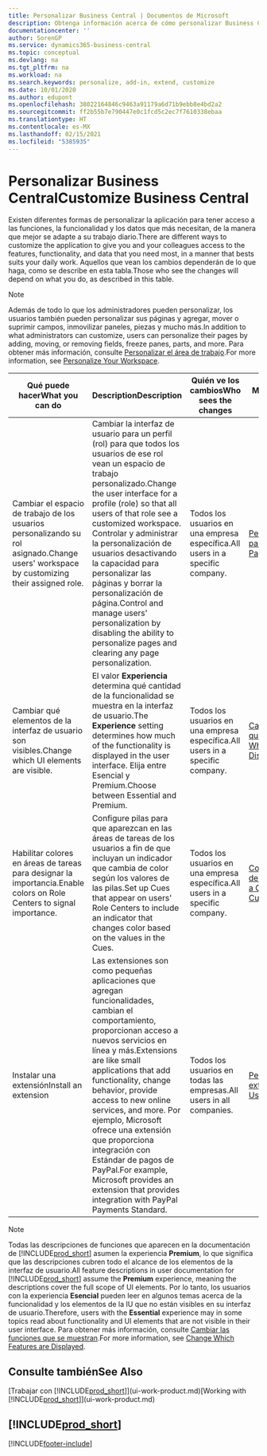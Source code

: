 ```yaml
---
title: Personalizar Business Central | Documentos de Microsoft
description: Obtenga información acerca de cómo personalizar Business Central y agregar funcionalidades.
documentationcenter: ''
author: SorenGP
ms.service: dynamics365-business-central
ms.topic: conceptual
ms.devlang: na
ms.tgt_pltfrm: na
ms.workload: na
ms.search.keywords: personalize, add-in, extend, customize
ms.date: 10/01/2020
ms.author: edupont
ms.openlocfilehash: 38022164846c9463a91179a6d71b9ebb8e4bd2a2
ms.sourcegitcommit: ff2b55b7e790447e0c1fcd5c2ec7f7610338ebaa
ms.translationtype: HT
ms.contentlocale: es-MX
ms.lasthandoff: 02/15/2021
ms.locfileid: "5385935"
---
```

# <a name="customize-business-central"></a><span data-ttu-id="7761c-103">Personalizar Business Central</span><span class="sxs-lookup"><span data-stu-id="7761c-103">Customize Business Central</span></span>
<span data-ttu-id="7761c-104">Existen diferentes formas de personalizar la aplicación para tener acceso a las funciones, la funcionalidad y los datos que más necesitan, de la manera que mejor se adapte a su trabajo diario.</span><span class="sxs-lookup"><span data-stu-id="7761c-104">There are different ways to customize the application to give you and your colleagues access to the features, functionality, and data that you need most, in a manner that bests suits your daily work.</span></span> <span data-ttu-id="7761c-105">Aquellos que vean los cambios dependerán de lo que haga, como se describe en esta tabla.</span><span class="sxs-lookup"><span data-stu-id="7761c-105">Those who see the changes will depend on what you do, as described in this table.</span></span>

> [!NOTE]
> <span data-ttu-id="7761c-106">Además de todo lo que los administradores pueden personalizar, los usuarios también pueden personalizar sus páginas y agregar, mover o suprimir campos, inmovilizar paneles, piezas y mucho más.</span><span class="sxs-lookup"><span data-stu-id="7761c-106">In addition to what administrators can customize, users can personalize their pages by adding, moving, or removing fields, freeze panes, parts, and more.</span></span> <span data-ttu-id="7761c-107">Para obtener más información, consulte [Personalizar el área de trabajo](ui-personalization-user.md).</span><span class="sxs-lookup"><span data-stu-id="7761c-107">For more information, see [Personalize Your Workspace](ui-personalization-user.md).</span></span>

| <span data-ttu-id="7761c-108">Qué puede hacer</span><span class="sxs-lookup"><span data-stu-id="7761c-108">What you can do</span></span>    |  <span data-ttu-id="7761c-109">Description</span><span class="sxs-lookup"><span data-stu-id="7761c-109">Description</span></span>  |  <span data-ttu-id="7761c-110">Quién ve los cambios</span><span class="sxs-lookup"><span data-stu-id="7761c-110">Who sees the changes</span></span>  |  <span data-ttu-id="7761c-111">Más información</span><span class="sxs-lookup"><span data-stu-id="7761c-111">More information</span></span>  |
|-----|---------------|---------|-------|
|<span data-ttu-id="7761c-112">Cambiar el espacio de trabajo de los usuarios personalizando su rol asignado.</span><span class="sxs-lookup"><span data-stu-id="7761c-112">Change users' workspace by customizing their assigned role.</span></span>|<span data-ttu-id="7761c-113">Cambiar la interfaz de usuario para un perfil (rol) para que todos los usuarios de ese rol vean un espacio de trabajo personalizado.</span><span class="sxs-lookup"><span data-stu-id="7761c-113">Change the user interface for a profile (role) so that all users of that role see a customized workspace.</span></span> <span data-ttu-id="7761c-114">Controlar y administrar la personalización de usuarios desactivando la capacidad para personalizar las páginas y borrar la personalización de página.</span><span class="sxs-lookup"><span data-stu-id="7761c-114">Control and manage users' personalization by disabling the ability to personalize pages and clearing any page personalization.</span></span>|<span data-ttu-id="7761c-115">Todos los usuarios en una empresa específica.</span><span class="sxs-lookup"><span data-stu-id="7761c-115">All users in a specific company.</span></span>|[<span data-ttu-id="7761c-116">Personalizar páginas para perfiles</span><span class="sxs-lookup"><span data-stu-id="7761c-116">Customize Pages for Profiles</span></span>](ui-personalization-manage.md)|
|<span data-ttu-id="7761c-117">Cambiar qué elementos de la interfaz de usuario son visibles.</span><span class="sxs-lookup"><span data-stu-id="7761c-117">Change which UI elements are visible.</span></span>|<span data-ttu-id="7761c-118">El valor **Experiencia** determina qué cantidad de la funcionalidad se muestra en la interfaz de usuario.</span><span class="sxs-lookup"><span data-stu-id="7761c-118">The **Experience** setting determines how much of the functionality is displayed in the user interface.</span></span> <span data-ttu-id="7761c-119">Elija entre Esencial y Premium.</span><span class="sxs-lookup"><span data-stu-id="7761c-119">Choose between Essential and Premium.</span></span>|<span data-ttu-id="7761c-120">Todos los usuarios en una empresa específica.</span><span class="sxs-lookup"><span data-stu-id="7761c-120">All users in a specific company.</span></span>|[<span data-ttu-id="7761c-121">Cambiar las funciones que se muestran</span><span class="sxs-lookup"><span data-stu-id="7761c-121">Change Which Features are Displayed</span></span>](ui-experiences.md)|
|<span data-ttu-id="7761c-122">Habilitar colores en áreas de tareas para designar la importancia.</span><span class="sxs-lookup"><span data-stu-id="7761c-122">Enable colors on Role Centers to signal importance.</span></span>|<span data-ttu-id="7761c-123">Configure pilas para que aparezcan en las áreas de tareas de los usuarios a fin de que incluyan un indicador que cambia de color según los valores de las pilas.</span><span class="sxs-lookup"><span data-stu-id="7761c-123">Set up Cues that appear on users' Role Centers to include an indicator that changes color based on the values in the Cues.</span></span>|<span data-ttu-id="7761c-124">Todos los usuarios en una empresa específica.</span><span class="sxs-lookup"><span data-stu-id="7761c-124">All users in a specific company.</span></span>|[<span data-ttu-id="7761c-125">Configurar un indicador de color en pilas</span><span class="sxs-lookup"><span data-stu-id="7761c-125">Set Up a Colored Indicator on Cues</span></span>](admin-how-set-up-colored-indicator-on-cues.md)|
|<span data-ttu-id="7761c-126">Instalar una extensión</span><span class="sxs-lookup"><span data-stu-id="7761c-126">Install an extension</span></span>|<span data-ttu-id="7761c-127">Las extensiones son como pequeñas aplicaciones que agregan funcionalidades, cambian el comportamiento, proporcionan acceso a nuevos servicios en línea y más.</span><span class="sxs-lookup"><span data-stu-id="7761c-127">Extensions are like small applications that add functionality, change behavior, provide access to new online services, and more.</span></span> <span data-ttu-id="7761c-128">Por ejemplo, Microsoft ofrece una extensión que proporciona integración con Estándar de pagos de PayPal.</span><span class="sxs-lookup"><span data-stu-id="7761c-128">For example, Microsoft provides an extension that provides integration with PayPal Payments Standard.</span></span>|<span data-ttu-id="7761c-129">Todos los usuarios en todas las empresas.</span><span class="sxs-lookup"><span data-stu-id="7761c-129">All users in all companies.</span></span>|[<span data-ttu-id="7761c-130">Personalizar con extensiones</span><span class="sxs-lookup"><span data-stu-id="7761c-130">Customizing Using Extensions</span></span>](ui-extensions.md)|
> [!NOTE]
> <span data-ttu-id="7761c-131">Todas las descripciones de funciones que aparecen en la documentación de [!INCLUDE[prod_short](includes/prod_short.md)] asumen la experiencia **Premium**, lo que significa que las descripciones cubren todo el alcance de los elementos de la interfaz de usuario.</span><span class="sxs-lookup"><span data-stu-id="7761c-131">All feature descriptions in user documentation for [!INCLUDE[prod_short](includes/prod_short.md)] assume the **Premium** experience, meaning the descriptions cover the full scope of UI elements.</span></span> <span data-ttu-id="7761c-132">Por lo tanto, los usuarios con la experiencia **Esencial** pueden leer en algunos temas acerca de la funcionalidad y los elementos de la IU que no están visibles en su interfaz de usuario.</span><span class="sxs-lookup"><span data-stu-id="7761c-132">Therefore, users with the **Essential** experience may in some topics read about functionality and UI elements that are not visible in their user interface.</span></span> <span data-ttu-id="7761c-133">Para obtener más información, consulte [Cambiar las funciones que se muestran](ui-experiences.md).</span><span class="sxs-lookup"><span data-stu-id="7761c-133">For more information, see [Change Which Features are Displayed](ui-experiences.md).</span></span>

## <a name="see-also"></a><span data-ttu-id="7761c-134">Consulte también</span><span class="sxs-lookup"><span data-stu-id="7761c-134">See Also</span></span>
<span data-ttu-id="7761c-135">[Trabajar con [!INCLUDE[prod_short](includes/prod_short.md)]](ui-work-product.md)</span><span class="sxs-lookup"><span data-stu-id="7761c-135">[Working with [!INCLUDE[prod_short](includes/prod_short.md)]](ui-work-product.md)</span></span>  

## [!INCLUDE[prod_short](includes/free_trial_md.md)]  


[!INCLUDE[footer-include](includes/footer-banner.md)]